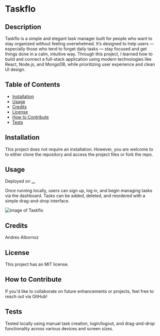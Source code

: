 # Taskflo

## Description
Taskflo is a simple and elegant task manager built for people who want to stay organized without feeling overwhelmed. It’s designed to help users — especially those who tend to forget daily tasks — stay focused and get things done in a calm, intuitive way. Through this project, I learned how to build and connect a full-stack application using modern technologies like React, Node.js, and MongoDB, while prioritizing user experience and clean UI design.

## Table of Contents
- [Installation](#installation)
- [Usage](#usage)
- [Credits](#credits)
- [License](#license)
- [How to Contribute](#how-to-contribute)
- [Tests](#tests)

## Installation
This project does not require an installation. However, you are welcome to to either clone the repository and access the project files or fork the repo.

## Usage
Deployed on [...](...)

Once running locally, users can sign up, log in, and begin managing tasks via the dashboard. Tasks can be added, deleted, and reordered with a simple drag-and-drop interface.

![image of Taskflo](...)

## Credits
Andres Albornoz

## License
This project has an MIT license.

## How to Contribute
If you'd like to collaborate on future enhancements or projects, feel free to reach out via GitHub!

## Tests
Tested locally using manual task creation, login/logout, and drag-and-drop functionality across various devices and screen sizes.
